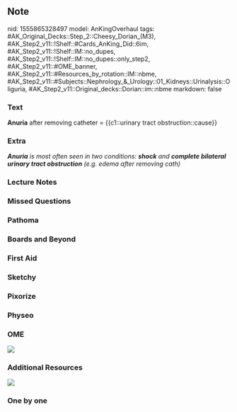## Note
nid: 1555865328497
model: AnKingOverhaul
tags: #AK_Original_Decks::Step_2::Cheesy_Dorian_(M3), #AK_Step2_v11::!Shelf::#Cards_AnKing_Did::6im, #AK_Step2_v11::!Shelf::IM::no_dupes, #AK_Step2_v11::!Shelf::IM::no_dupes::only_step2, #AK_Step2_v11::#OME_banner, #AK_Step2_v11::#Resources_by_rotation::IM::nbme, #AK_Step2_v11::#Subjects::Nephrology_&_Urology::01_Kidneys::Urinalysis::Oliguria, #AK_Step2_v11::Original_decks::Dorian::im::nbme
markdown: false

### Text
<b>Anuria</b> after removing catheter = {{c1::urinary tract
obstruction::cause}}

### Extra
<div>
  <i><b>Anuria</b> is most often seen in two conditions:
  <b>shock</b> and <b>complete bilateral urinary tract
  obstruction</b> (e.g. edema after removing cath)</i>
</div>

### Lecture Notes


### Missed Questions


### Pathoma


### Boards and Beyond


### First Aid


### Sketchy


### Pixorize


### Physeo


### OME
<div class="ome-widget">
  <a href="https://onlinemeded.org?ref=anki"><img src=
  "_OME_AnkiFlashcards_General_4.png"></a>
</div>

### Additional Resources
<img src="paste-22522808500225.jpg">

### One by one

